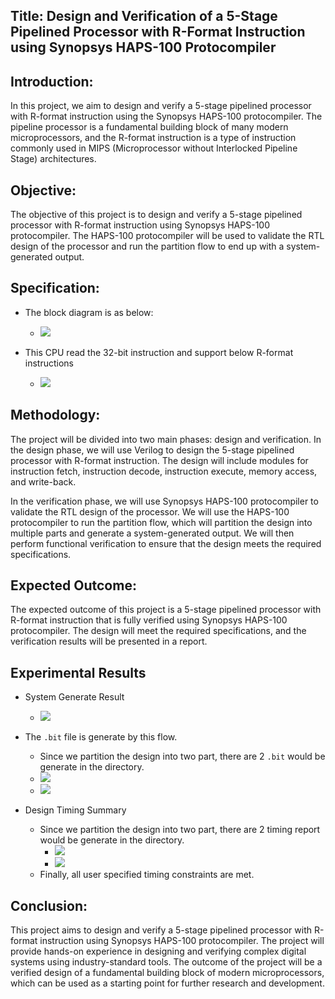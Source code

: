 ## Title: Design and Verification of a 5-Stage Pipelined Processor with R-Format Instruction using Synopsys HAPS-100 Protocompiler

## Introduction:
In this project, we aim to design and verify a 5-stage pipelined processor with R-format instruction using the Synopsys HAPS-100 protocompiler. The pipeline processor is a fundamental building block of many modern microprocessors, and the R-format instruction is a type of instruction commonly used in MIPS (Microprocessor without Interlocked Pipeline Stage) architectures.

## Objective:
The objective of this project is to design and verify a 5-stage pipelined processor with R-format instruction using Synopsys HAPS-100 protocompiler. The HAPS-100 protocompiler will be used to validate the RTL design of the processor and run the partition flow to end up with a system-generated output.

## Specification:

+ The block diagram is as below:
    + ![](https://i.imgur.com/yWWlmaw.png)

+ This CPU read the 32-bit instruction and support below R-format instructions
    + ![](https://i.imgur.com/mj3dEyU.png)


## Methodology:
The project will be divided into two main phases: design and verification. In the design phase, we will use Verilog to design the 5-stage pipelined processor with R-format instruction. The design will include modules for instruction fetch, instruction decode, instruction execute, memory access, and write-back.

In the verification phase, we will use Synopsys HAPS-100 protocompiler to validate the RTL design of the processor. We will use the HAPS-100 protocompiler to run the partition flow, which will partition the design into multiple parts and generate a system-generated output. We will then perform functional verification to ensure that the design meets the required specifications.

## Expected Outcome:
The expected outcome of this project is a 5-stage pipelined processor with R-format instruction that is fully verified using Synopsys HAPS-100 protocompiler. The design will meet the required specifications, and the verification results will be presented in a report.

## Experimental Results

+ System Generate Result
    + ![](https://i.imgur.com/wKAJvV6.png)
+ The `.bit` file is generate by this flow.
    + Since we partition the design into two part, there are 2 `.bit` would be generate in the directory.
    + ![](https://i.imgur.com/GV7Rm0L.png)
    + ![](https://i.imgur.com/adOuqju.png)

+ Design Timing Summary
    + Since we partition the design into two part, there are 2 timing report would be generate in the directory.
        + ![](https://i.imgur.com/czDzdkG.png)
        + ![](https://i.imgur.com/FWv3GKr.png)
    + Finally, all user specified timing constraints are met.

## Conclusion:
This project aims to design and verify a 5-stage pipelined processor with R-format instruction using Synopsys HAPS-100 protocompiler. The project will provide hands-on experience in designing and verifying complex digital systems using industry-standard tools. The outcome of the project will be a verified design of a fundamental building block of modern microprocessors, which can be used as a starting point for further research and development.
